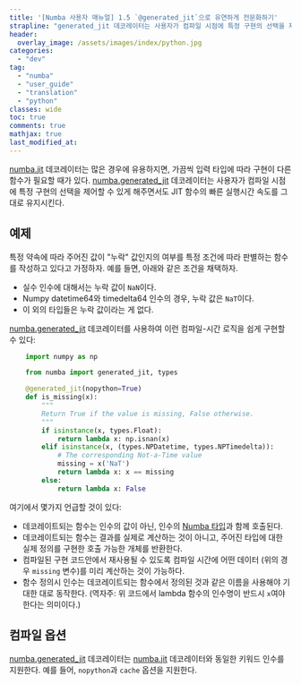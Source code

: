 ```yaml
---
title: '[Numba 사용자 매뉴얼] 1.5 `@generated_jit`으로 유연하게 전문화하기'
strapline: "generated_jit 데코레이터는 사용자가 컴파일 시점에 특정 구현의 선택을 제어할 수 있게 해주면서도 JIT 함수의 빠른 실행시간 속도를 그대로 유지시킨다."
header:
  overlay_image: /assets/images/index/python.jpg
categories:
  - "dev"
tag:
  - "numba"
  - "user_guide"
  - "translation"
  - "python"
classes: wide
toc: true
comments: true
mathjax: true
last_modified_at: 
---
```


[numba.jit](https://numba.pydata.org/numba-doc/latest/reference/jit-compilation.html#numba.jit) 데코레이터는 많은 경우에 유용하지면,
가끔씩 입력 타입에 따라 구현이 다른 함수가 필요할 때가 있다.
[numba.generated_jit](https://numba.pydata.org/numba-doc/latest/reference/jit-compilation.html#numba.generated_jit) 데코레이터는 사용자가 컴파일 시점에 
특정 구현의 선택을 제어할 수 있게 해주면서도 JIT 함수의 빠른 실행시간 속도를 그대로 유지시킨다.

## 예제

특정 약속에 따라 주어진 값이 \"누락\" 값인지의 여부를 특정 조건에 따라 판별하는 함수를 작성하고 있다고 가정하자.
예를 들면, 아래와 같은 조건을 채택하자.
-   실수 인수에 대해서는 누락 값이 `NaN`이다.
-   Numpy datetime64와 timedelta64 인수의 경우, 누락 값은 `NaT`이다.
-   이 외의 타입들은 누락 값이라는 게 없다.


[numba.generated_jit](https://numba.pydata.org/numba-doc/latest/reference/jit-compilation.html#numba.generated_jit)
데코레이터를 사용하여 이런 컴파일-시간 로직을 쉽게 구현할 수 있다:

```python
    import numpy as np

    from numba import generated_jit, types

    @generated_jit(nopython=True)
    def is_missing(x):
        """
        Return True if the value is missing, False otherwise.
        """
        if isinstance(x, types.Float):
            return lambda x: np.isnan(x)
        elif isinstance(x, (types.NPDatetime, types.NPTimedelta)):
            # The corresponding Not-a-Time value
            missing = x('NaT')
            return lambda x: x == missing
        else:
            return lambda x: False
```

여기에서 몇가지 언급할 것이 있다:

-   데코레이트되는 함수는 인수의 값이 아닌, 인수의 
    [Numba 타입](https://numba.pydata.org/numba-doc/latest/reference/types.html#numba-types)과 함께 호출된다.
-   데코레이트되는 함수는 결과를 실제로 계산하는 것이 아니고, 주어진 타입에 대한 실제 정의를 구현한 호출 가능한 개체를 반환한다.
-   컴파일된 구현 코드안에서 재사용될 수 있도록 컴파일 시간에 어떤 데이터 (위의 경우 `missing` 변수)를 미리 계산하는 것이 가능하다.
-   함수 정의시 인수는 데코레이트되는 함수에서 정의된 것과 같은 이름을 사용해야 기대한 대로 동작한다.
    (역자주: 위 코드에서 lambda 함수의 인수명이 반드시 `x`여야 한다는 의미이다.)

## 컴파일 옵션

[numba.generated\_jit](https://numba.pydata.org/numba-doc/latest/reference/jit-compilation.html#numba.generated_jit)
데코레이터는 
[numba.jit](https://numba.pydata.org/numba-doc/latest/reference/jit-compilation.html#numba.jit) 데코레이터와 동일한 키워드 인수를 지원한다.
예를 들어, `nopython`과 `cache` 옵션을 지원한다.

